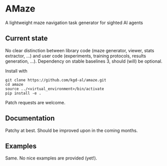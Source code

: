 # AMaze

A lightweight maze navigation task generator for sighted AI agents

## Current state

No clear distinction between library code (maze generator, viewer, stats extractor, ...)
and user code (experiments, training protocols, results generation, ...).
Dependency on stable baselines 3, should (will) be optional.

Install with
```
git clone https://github.com/kgd-al/amaze.git
cd amaze
source ../<virtual_environment>/bin/activate
pip install -e .
```

Patch requests are welcome.

## Documentation

Patchy at best. Should be improved upon in the coming months.

## Examples

Same. No nice examples are provided (yet!).
